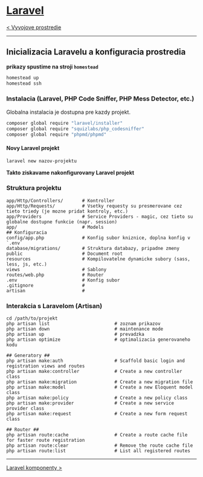 [Laravel](./index.html)
=====================

[< Vyvojove prostredie](./prostredie.html)

- - - -

## Inicializacia Laravelu a konfiguracia prostredia

**prikazy spustime na stroji `homestead`**

```bash
homestead up
homestead ssh
```

### Instalacia (Laravel, PHP Code Sniffer, PHP Mess Detector, etc.)

Globalna instalacia je dostupna pre kazdy projekt.

```bash
composer global require "laravel/installer"
composer global require "squizlabs/php_codesniffer"
composer global require "phpmd/phpmd"
```

#### Novy Laravel projekt

```bash
laravel new nazov-projektu
```

**Takto ziskavame nakonfigurovany Laravel projekt**

### Struktura projektu

```
app/Http/Controllers/		# Kontroller
app/Http/Requests/			# Vsetky requesty su presmerovane cez tieto triedy (je mozne pridat kontroly, etc.)
app/Providers				# Service Providers - magic, cez tieto su globalne dostupne funkcie (napr. session)
app/						# Models
## Konfiguracia
config/app.php 				# Konfig subor kniznice, doplna konfig v `.env`
database/migrations/ 		# Struktura databazy, pripadne zmeny
public 						# Document root
resources					# Kompilovatelne dynamicke subory (sass, less, js, etc.)
views						# Sablony
routes/web.php 				# Router
.env 						# Konfig subor
.gitignore					# 
artisan						#
```

### Interakcia s Laravelom (Artisan)

```
cd /path/to/projekt
php artisan list 						# zoznam prikazov
php artisan down 						# maintenance mode
php artisan up  						# prevadzka
php artisan optimize					# optimalizacia generovaneho kodu

## Generatory ##
php artisan make:auth                 	# Scaffold basic login and registration views and routes
php artisan make:controller           	# Create a new controller class
php artisan make:migration            	# Create a new migration file
php artisan make:model                	# Create a new Eloquent model class
php artisan make:policy               	# Create a new policy class
php artisan make:provider             	# Create a new service provider class
php artisan make:request              	# Create a new form request class
        
## Router ##
php artisan route:cache               	# Create a route cache file for faster route registration
php artisan route:clear               	# Remove the route cache file
php artisan route:list                	# List all registered routes
```

- - - -

[Laravel komponenty >](./komponenty.html)